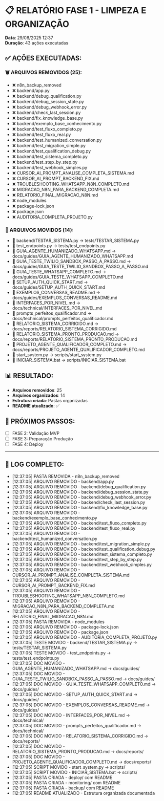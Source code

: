# 📋 RELATÓRIO FASE 1 - LIMPEZA E ORGANIZAÇÃO

**Data**: 29/08/2025 12:37  
**Duração**: 43 ações executadas

## ✅ AÇÕES EXECUTADAS:

### 🗑️ ARQUIVOS REMOVIDOS (25):
- ❌ n8n_backup_removed
- ❌ backend/app.py
- ❌ backend/debug_qualification.py
- ❌ backend/debug_session_state.py
- ❌ backend/debug_webhook_error.py
- ❌ backend/check_last_session.py
- ❌ backend/fix_knowledge_base.py
- ❌ backend/exemplo_base_conhecimento.py
- ❌ backend/test_fluxo_completo.py
- ❌ backend/test_fluxo_real.py
- ❌ backend/test_humanized_conversation.py
- ❌ backend/test_migration_simple.py
- ❌ backend/test_qualification_debug.py
- ❌ backend/test_sistema_completo.py
- ❌ backend/test_step_by_step.py
- ❌ backend/test_webhook_simples.py
- ❌ CURSOR_AI_PROMPT_ANALISE_COMPLETA_SISTEMA.md
- ❌ CURSOR_AI_PROMPT_BACKEND_FIX.md
- ❌ TROUBLESHOOTING_WHATSAPP_N8N_COMPLETO.md
- ❌ MIGRACAO_N8N_PARA_BACKEND_COMPLETA.md
- ❌ RELATORIO_FINAL_MIGRACAO_N8N.md
- ❌ node_modules
- ❌ package-lock.json
- ❌ package.json
- ❌ AUDITORIA_COMPLETA_PROJETO.py

### 📁 ARQUIVOS MOVIDOS (14):
- 📁 backend/TESTAR_SISTEMA.py → tests/TESTAR_SISTEMA.py
- 📁 test_endpoints.py → tests/test_endpoints.py
- 📁 GUIA_AGENTE_HUMANIZADO_WHATSAPP.md → docs/guides/GUIA_AGENTE_HUMANIZADO_WHATSAPP.md
- 📁 GUIA_TESTE_TWILIO_SANDBOX_PASSO_A_PASSO.md → docs/guides/GUIA_TESTE_TWILIO_SANDBOX_PASSO_A_PASSO.md
- 📁 GUIA_TESTE_WHATSAPP_COMPLETO.md → docs/guides/GUIA_TESTE_WHATSAPP_COMPLETO.md
- 📁 SETUP_AUTH_QUICK_START.md → docs/guides/SETUP_AUTH_QUICK_START.md
- 📁 EXEMPLOS_CONVERSAS_README.md → docs/guides/EXEMPLOS_CONVERSAS_README.md
- 📁 INTERFACES_POR_NIVEL.md → docs/technical/INTERFACES_POR_NIVEL.md
- 📁 prompts_perfeitos_qualificador.md → docs/technical/prompts_perfeitos_qualificador.md
- 📁 RELATORIO_SISTEMA_CORRIGIDO.md → docs/reports/RELATORIO_SISTEMA_CORRIGIDO.md
- 📁 RELATORIO_SISTEMA_PRONTO_PRODUCAO.md → docs/reports/RELATORIO_SISTEMA_PRONTO_PRODUCAO.md
- 📁 PROJETO_AGENTE_QUALIFICADOR_COMPLETO.md → docs/reports/PROJETO_AGENTE_QUALIFICADOR_COMPLETO.md
- 📁 start_system.py → scripts/start_system.py
- 📁 INICIAR_SISTEMA.bat → scripts/INICIAR_SISTEMA.bat

## 📊 RESULTADO:
- **Arquivos removidos**: 25
- **Arquivos organizados**: 14
- **Estrutura criada**: Pastas organizadas
- **README atualizado**: ✅

## 🎯 PRÓXIMOS PASSOS:
- [ ] FASE 2: Validação MVP
- [ ] FASE 3: Preparação Produção
- [ ] FASE 4: Deploy

---

## 📝 LOG COMPLETO:
- [12:37:05] PASTA REMOVIDA - n8n_backup_removed
- [12:37:05] ARQUIVO REMOVIDO - backend/app.py
- [12:37:05] ARQUIVO REMOVIDO - backend/debug_qualification.py
- [12:37:05] ARQUIVO REMOVIDO - backend/debug_session_state.py
- [12:37:05] ARQUIVO REMOVIDO - backend/debug_webhook_error.py
- [12:37:05] ARQUIVO REMOVIDO - backend/check_last_session.py
- [12:37:05] ARQUIVO REMOVIDO - backend/fix_knowledge_base.py
- [12:37:05] ARQUIVO REMOVIDO - backend/exemplo_base_conhecimento.py
- [12:37:05] ARQUIVO REMOVIDO - backend/test_fluxo_completo.py
- [12:37:05] ARQUIVO REMOVIDO - backend/test_fluxo_real.py
- [12:37:05] ARQUIVO REMOVIDO - backend/test_humanized_conversation.py
- [12:37:05] ARQUIVO REMOVIDO - backend/test_migration_simple.py
- [12:37:05] ARQUIVO REMOVIDO - backend/test_qualification_debug.py
- [12:37:05] ARQUIVO REMOVIDO - backend/test_sistema_completo.py
- [12:37:05] ARQUIVO REMOVIDO - backend/test_step_by_step.py
- [12:37:05] ARQUIVO REMOVIDO - backend/test_webhook_simples.py
- [12:37:05] ARQUIVO REMOVIDO - CURSOR_AI_PROMPT_ANALISE_COMPLETA_SISTEMA.md
- [12:37:05] ARQUIVO REMOVIDO - CURSOR_AI_PROMPT_BACKEND_FIX.md
- [12:37:05] ARQUIVO REMOVIDO - TROUBLESHOOTING_WHATSAPP_N8N_COMPLETO.md
- [12:37:05] ARQUIVO REMOVIDO - MIGRACAO_N8N_PARA_BACKEND_COMPLETA.md
- [12:37:05] ARQUIVO REMOVIDO - RELATORIO_FINAL_MIGRACAO_N8N.md
- [12:37:05] PASTA REMOVIDA - node_modules
- [12:37:05] ARQUIVO REMOVIDO - package-lock.json
- [12:37:05] ARQUIVO REMOVIDO - package.json
- [12:37:05] ARQUIVO REMOVIDO - AUDITORIA_COMPLETA_PROJETO.py
- [12:37:05] TESTE MOVIDO - backend/TESTAR_SISTEMA.py → tests/TESTAR_SISTEMA.py
- [12:37:05] TESTE MOVIDO - test_endpoints.py → tests/test_endpoints.py
- [12:37:05] DOC MOVIDO - GUIA_AGENTE_HUMANIZADO_WHATSAPP.md → docs/guides/
- [12:37:05] DOC MOVIDO - GUIA_TESTE_TWILIO_SANDBOX_PASSO_A_PASSO.md → docs/guides/
- [12:37:05] DOC MOVIDO - GUIA_TESTE_WHATSAPP_COMPLETO.md → docs/guides/
- [12:37:05] DOC MOVIDO - SETUP_AUTH_QUICK_START.md → docs/guides/
- [12:37:05] DOC MOVIDO - EXEMPLOS_CONVERSAS_README.md → docs/guides/
- [12:37:05] DOC MOVIDO - INTERFACES_POR_NIVEL.md → docs/technical/
- [12:37:05] DOC MOVIDO - prompts_perfeitos_qualificador.md → docs/technical/
- [12:37:05] DOC MOVIDO - RELATORIO_SISTEMA_CORRIGIDO.md → docs/reports/
- [12:37:05] DOC MOVIDO - RELATORIO_SISTEMA_PRONTO_PRODUCAO.md → docs/reports/
- [12:37:05] DOC MOVIDO - PROJETO_AGENTE_QUALIFICADOR_COMPLETO.md → docs/reports/
- [12:37:05] SCRIPT MOVIDO - start_system.py → scripts/
- [12:37:05] SCRIPT MOVIDO - INICIAR_SISTEMA.bat → scripts/
- [12:37:05] PASTA CRIADA - deploy/ com README
- [12:37:05] PASTA CRIADA - monitoring/ com README
- [12:37:05] PASTA CRIADA - backup/ com README
- [12:37:05] README ATUALIZADO - Estrutura organizada documentada
